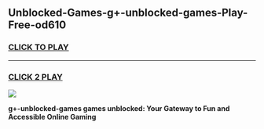 
## Unblocked-Games-g+-unblocked-games-Play-Free-od610
<h3>
<a href="https://premium76.site?title=g+-unblocked-games&ref=17A">CLICK TO PLAY</a></h3>
<hr>

<h3>
<a href="https://premium76.site?title=g+-unblocked-games&ref=17A">CLICK 2 PLAY</a>
  
</h3>

<a href="https://premium76.site?title=g+-unblocked-games&ref=17A"><img src="https://clearcache.store/games.png"></a>


**g+-unblocked-games games unblocked: Your Gateway to Fun and Accessible Online Gaming**
